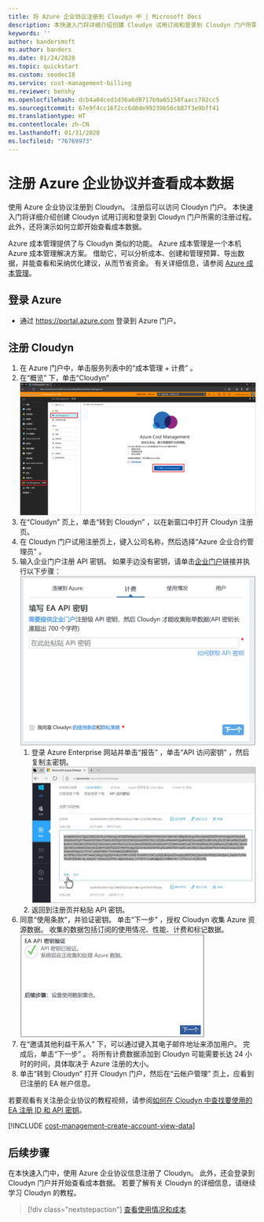 ```yaml
---
title: 将 Azure 企业协议注册到 Cloudyn 中 | Microsoft Docs
description: 本快速入门将详细介绍创建 Cloudyn 试用订阅和登录到 Cloudyn 门户所需的注册过程。
keywords: ''
author: bandersmsft
ms.author: banders
ms.date: 01/24/2020
ms.topic: quickstart
ms.custom: seodec18
ms.service: cost-management-billing
ms.reviewer: benshy
ms.openlocfilehash: dcb4a04ced1d36a6d0717b9a65150faacc702cc5
ms.sourcegitcommit: 67e9f4cc16f2cc6d8de99239b56cb87f3e9bff41
ms.translationtype: HT
ms.contentlocale: zh-CN
ms.lasthandoff: 01/31/2020
ms.locfileid: "76769973"
---
```

# <a name="register-an-azure-enterprise-agreement-and-view-cost-data"></a>注册 Azure 企业协议并查看成本数据

使用 Azure 企业协议注册到 Cloudyn。 注册后可以访问 Cloudyn 门户。 本快速入门将详细介绍创建 Cloudyn 试用订阅和登录到 Cloudyn 门户所需的注册过程。 此外，还将演示如何立即开始查看成本数据。

Azure 成本管理提供了与 Cloudyn 类似的功能。 Azure 成本管理是一个本机 Azure 成本管理解决方案。 借助它，可以分析成本、创建和管理预算、导出数据，并能查看和采纳优化建议，从而节省资金。 有关详细信息，请参阅 [Azure 成本管理](../cost-management-billing-overview.md)。

## <a name="sign-in-to-azure"></a>登录 Azure

- 通过 https://portal.azure.com 登录到 Azure 门户。

## <a name="register-with-cloudyn"></a>注册 Cloudyn

1. 在 Azure 门户中，单击服务列表中的“成本管理 + 计费”  。
2. 在“概览”  下，单击“Cloudyn”   
    ![显示在 Azure 门户中的 Cloudyn 页](./media/quick-register-ea/cost-mgt-billing-service.png)
3. 在“Cloudyn”  页上，单击“转到 Cloudyn”  ，以在新窗口中打开 Cloudyn 注册页。
4. 在 Cloudyn 门户试用注册页上，键入公司名称，然后选择“Azure 企业合约管理员”  。  
5. 输入企业门户注册 API 密钥。 如果手边没有密钥，请单击[企业门户](https://ea.azure.com)链接并执行以下步骤：  
    ![在“计费”选项卡上粘贴 API 密钥](./media/quick-register-ea/trial-reg.png)
   1. 登录 Azure Enterprise 网站并单击“报告”  ，单击“API 访问密钥”  ，然后复制主密钥。  
    ![EA 门户中的 EA API 密钥示例](./media/quick-register-ea/ea-key.png)
   3. 返回到注册页并粘贴 API 密钥。
6. 同意“使用条款”，并验证密钥。 单击“下一步”  ，授权 Cloudyn 收集 Azure 资源数据。 收集的数据包括订阅的使用情况、性能、计费和标记数据。  
    ![成功的 EA API 密钥验证示例](./media/quick-register-ea/ea-key-validated.png)
7. 在“邀请其他利益干系人”  下，可以通过键入其电子邮件地址来添加用户。 完成后，单击“下一步”  。 将所有计费数据添加到 Cloudyn 可能需要长达 24 小时的时间，具体取决于 Azure 注册的大小。
8. 单击“转到 Cloudyn”  打开 Cloudyn 门户，然后在“云帐户管理”  页上，应看到已注册的 EA 帐户信息。

若要观看有关注册企业协议的教程视频，请参阅[如何在 Cloudyn 中查找要使用的 EA 注册 ID 和 API 密钥](https://youtu.be/u_phLs_udig)。

[!INCLUDE [cost-management-create-account-view-data](../../../includes/cost-management-create-account-view-data.md)]

## <a name="next-steps"></a>后续步骤

在本快速入门中，使用 Azure 企业协议信息注册了 Cloudyn。 此外，还会登录到 Cloudyn 门户并开始查看成本数据。 若要了解有关 Cloudyn 的详细信息，请继续学习 Cloudyn 的教程。

> [!div class="nextstepaction"]
> [查看使用情况和成本](tutorial-review-usage.md)
